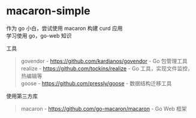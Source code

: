 # macaron-simple

作为 go 小白，尝试使用 macaron 构建 curd 应用   
学习使用 go，go-web 知识

工具
> govendor - https://github.com/kardianos/govendor - Go 包管理工具  
> realize  - https://github.com/tockins/realize    - Go 工具，实现文件监控，热编辑等  
> goose    - https://github.com/pressly/goose      - 数据结构迁移工具

使用第三方库   
> macaron  - https://github.com/go-macaron/macaron - Go Web 框架   



